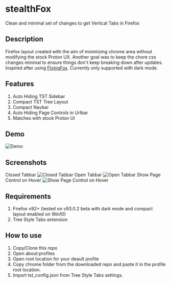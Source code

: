 # stealthFox
Clean and minimal set of changes to get Vertical Tabs in Firefox

## Description
Firefox layout created with the aim of minimizing chrome area without modifying the stock Proton UX. Another goal was to keep the chore css changes minimal to ensure things don't keep breaking down after updates. Inspired after using [FlyingFox](https://github.com/akshat46/FlyingFox). Currently only supported with dark mode.

## Features
1. Auto Hiding TST Sidebar
2. Compact TST Tree Layout
3. Compact Navbar
4. Auto Hiding Page Controls in Urlbar
5. Matches with stock Proton UI

## Demo
![Demo](https://imgur.com/Iqe4kUN)

## Screenshots
Closed Tabbar
![Closed Tabbar](https://i.imgur.com/gFfgmcR.png)
Open Tabbar
![Open Tabbar](https://i.imgur.com/BYw4Gg2.png)
Show Page Control on Hover
![Show Page Control on Hover](https://i.imgur.com/qxXSZyt.png)

## Requirements
1. Firefox v92+ (tested on v93.0.2 beta with dark mode and compact layout enabled on Win10)
2. Tree Style Tabs extension

## How to use
1. Copy/Clone this repo
2. Open about:profiles
3. Open root location for your deault profile
4. Copy chrome folder from the downloaded repo and paste it in the profile root location.
5. Import tst_config.json from Tree Style Tabs settings.
